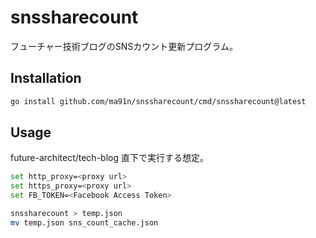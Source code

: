 # snssharecount

フューチャー技術ブログのSNSカウント更新プログラム。

## Installation

```sh
go install github.com/ma91n/snssharecount/cmd/snssharecount@latest
```

## Usage

future-architect/tech-blog 直下で実行する想定。

```sh
set http_proxy=<proxy url>
set https_proxy=<proxy url>
set FB_TOKEN=<Facebook Access Token>

snssharecount > temp.json
mv temp.json sns_count_cache.json
```
